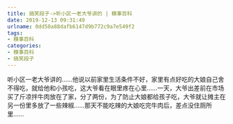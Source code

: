 ```yaml
---
title: 搞笑段子->听小区一老大爷讲的 | 糗事百科
date: 2019-12-13 09:31:49
urlname: 0dd50a88dafb6147d9b772c9a7e549f2
tags: 
- 糗事百科
categories:
- 糗事百科
- 搞笑段子
---
```

听小区一老大爷讲的……他说以前家里生活条件不好，家里有点好吃的大娘自己舍不得吃，就给他和小孩吃，这大爷看在眼里疼在心里……一天，大爷出差前在市场买了斤凉拌牛肉放在了家，分了两份，为了防止大娘都给孩子吃，大爷就让摊主在另一份里多放了一些辣椒……那天不能吃辣的大娘吃完牛肉后，差点没住厕所里……


